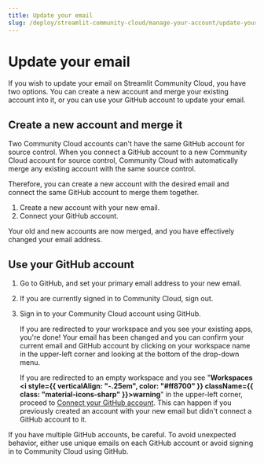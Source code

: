 ```yaml
---
title: Update your email
slug: /deploy/streamlit-community-cloud/manage-your-account/update-your-email
---
```


# Update your email

If you wish to update your email on Streamlit Community Cloud, you have two options. You can create a new account and merge your existing account into it, or you can use your GitHub account to update your email.

## Create a new account and merge it

Two Community Cloud accounts can't have the same GitHub account for source control. When you connect a GitHub account to a new Community Cloud account for source control, Community Cloud with automatically merge any existing account with the same source control.

Therefore, you can create a new account with the desired email and connect the same GitHub account to merge them together.

1. Create a new account with your new email.
1. Connect your GitHub account.

Your old and new accounts are now merged, and you have effectively changed your email address.

## Use your GitHub account

1. Go to GitHub, and set your primary emall address to your new email.
1. If you are currently signed in to Community Cloud, sign out.
1. Sign in to your Community Cloud account using GitHub.

   If you are redirected to your workspace and you see your existing apps, you're done! Your email has been changed and you can confirm your current email and GitHub account by clicking on your workspace name in the upper-left corner and looking at the bottom of the drop-down menu.

   If you are redirected to an empty workspace and you see "**Workspaces <i style={{ verticalAlign: "-.25em", color: "#ff8700" }} className={{ class: "material-icons-sharp" }}>warning</i>**" in the upper-left corner, proceed to [Connect your GitHub account](/deploy/streamlit-community-cloud/get-started/connect-your-github-account). This can happen if you previously created an account with your new email but didn't connect a GitHub account to it.

<Important>
   If you have multiple GitHub accounts, be careful. To avoid unexpected behavior, either use unique emails on each GitHub account or avoid signing in to Community Cloud using GitHub.
</Important>
